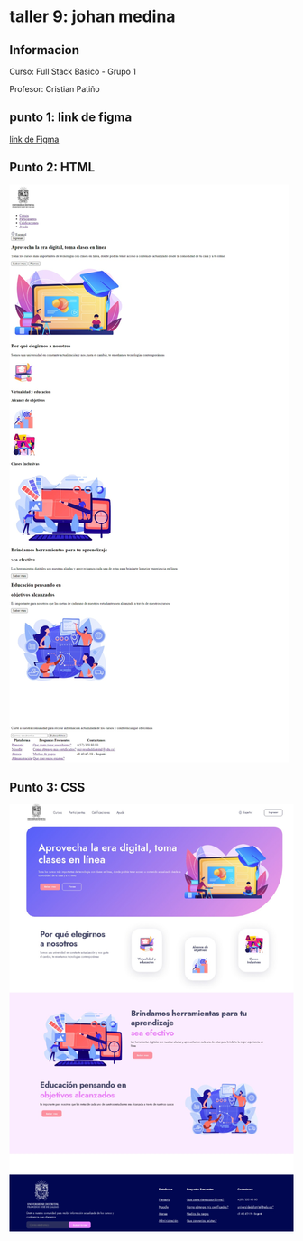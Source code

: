 <H1>taller 9: johan medina</h1>

<h2>Informacion</h2>
<p>Curso: Full Stack Basico - Grupo 1</p>
<p<>Profesor: Cristian Patiño</p>

<h2>punto 1: link de figma </h2>
<a href="https://www.figma.com/file/vvgisVZ7pktyrsPtO8Mqkf/Johan-medina-%2F-figma-exercise?type=design&node-id=0%3A1&t=b36g12iHzihTlbPb-1"> link de Figma</a>

<h2>Punto 2: HTML</h2>
<img src="./Public/images/HTML.png"
alt="HTML">

<h2>Punto 3: CSS</h2>
<img src="./public/images/CSS.png"
alt="css">

